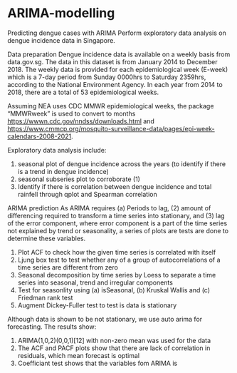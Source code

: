 # ARIMA-modelling
Predicting dengue cases with ARIMA
Perform exploratory data analysis on dengue incidence data in Singapore.

Data preparation
Dengue incidence data is available on a weekly basis from data.gov.sg. The data in this dataset is from January 2014 to December 2018. The weekly data is provided for each epidemiological week (E-week) which is a 7-day period from Sunday 0000hrs to Saturday 2359hrs, according to the National Environment Agency. In each year from 2014 to 2018, there are a total of 53 epidemiological weeks.

Assuming NEA uses CDC MMWR epidemiological weeks,  the package “MMWRweek” is used to convert to months
https://wwwn.cdc.gov/nndss/downloads.html and https://www.cmmcp.org/mosquito-surveillance-data/pages/epi-week-calendars-2008-2021.

Exploratory data analysis include:
1) seasonal plot of dengue incidence across the years (to identify if there is a trend in dengue incidence)
2) seasonal subseries plot to corroborate (1)
3) Identify if there is correlation between dengue incidence and total rainfell through qplot and Spearman correlation

ARIMA prediction
As ARIMA requires (a) Periods to lag, (2) amount of differencing required to transform a time series into stationary, and (3) lag of the error component, where error component is a part of the time series not explained by trend or seasonality, a series of plots are tests are done to determine these variables.
1) Plot ACF to check how the given time series is correlated with itself
2) Ljung box test to test whether any of a group of autocorrelations of a time series are different from zero
3) Seasonal decomposition by time series by Loess to separate a time series into seasonal, trend and irregular components
4) Test for seasonlity using (a) isSeasonal, (b) Kruskal Wallis and (c) Friedman rank test
5) Augment Dickey-Fuller test to test is data is stationary

Although data is shown to be not stationary, we use auto arima for forecasting. The results show:
1) ARIMA(1,0,2)(0,0,1)[12] with non-zero mean was used for the data
2) The ACF and PACF plots show that there are lack of correlation in residuals, which mean forecast is optimal
3) Coefficiant test shows that the variables fom ARIMA is 

